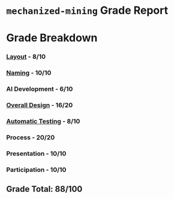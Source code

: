 # `mechanized-mining` Grade Report

# Grade Breakdown


### [Layout](https://github.com/CS126FA19/mechanized-mining-914-Chu/issues?utf8=%E2%9C%93&q=label%3A%22Layout%22) - 8/10

### [Naming](https://github.com/CS126FA19/mechanized-mining-914-Chu/issues?utf8=%E2%9C%93&q=label%3A%22Naming%22) - 10/10

### AI Development - 6/10

### [Overall Design](https://github.com/CS126FA19/mechanized-mining-914-Chu/issues?utf8=%E2%9C%93&q=label%3A%22Overall+Design%22) - 16/20

### [Automatic Testing](https://github.com/CS126FA19/mechanized-mining-914-Chu/issues?utf8=%E2%9C%93&q=label%3A%22Automatic+Testing%22) - 8/10

### Process - 20/20

### Presentation - 10/10

### Participation - 10/10

## Grade Total: 88/100
